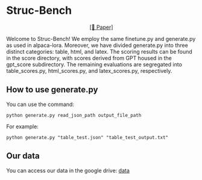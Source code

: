 # Struc-Bench

<p align="center"><a href="https://arxiv.org/abs/2309.08963">[📄 Paper]</a>


Welcome to Struc-Bench! We employ the same finetune.py and generate.py as used in alpaca-lora. Moreover, we have divided generate.py into three distinct categories: table, html, and latex. The scoring results can be found in the score directory, with scores derived from GPT housed in the gpt_score subdirectory. The remaining evaluations are segregated into table_scores.py, html_scores.py, and latex_scores.py, respectively.


## How to use generate.py
You can use the command:
```
python generate.py read_json_path output_file_path
```
For example:
```
python generate.py "table_test.json" "table_test_output.txt"
```

## Our data
You can access our data in the google drive: [data](https://drive.google.com/drive/folders/1XjlwdqdQxPQzTh0vqPsdUmpY5z5aD-v6?usp=drive_link)
